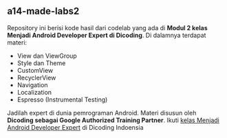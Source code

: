 ## a14-made-labs2
Repository ini berisi kode hasil dari codelab yang ada di **Modul 2 kelas Menjadi Android Developer Expert di Dicoding**.
Di dalamnya terdapat materi:
* View dan ViewGroup
* Style dan Theme
* CustomView
* RecyclerView
* Navigation
* Localization
* Espresso (Instrumental Testing)

Jadilah expert di dunia pemrograman Android. Materi disusun oleh **Dicoding sebagai Google Authorized Training Partner**.
Ikuti [kelas Menjadi Android Developer Expert](https://www.dicoding.com/academies/14/) di Dicoding Indoensia
